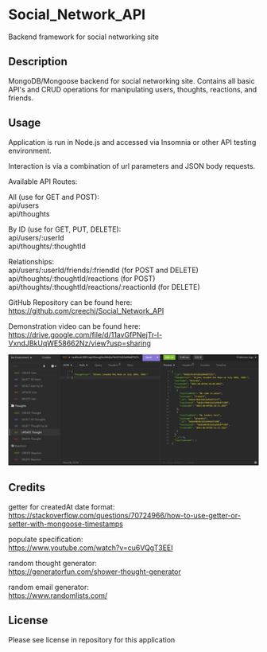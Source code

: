 # Social_Network_API
Backend framework for social networking site

## Description

MongoDB/Mongoose backend for social networking site. Contains all basic API's and CRUD operations for manipulating users, thoughts, reactions, and friends.

## Usage

Application is run in Node.js and accessed via Insomnia or other API testing environment.

Interaction is via a combination of url parameters and JSON body requests.

Available API Routes:

All (use for GET and POST):  
api/users  
api/thoughts  

By ID (use for GET, PUT, DELETE):  
api/users/:userId  
api/thoughts/:thoughtId  

Relationships:  
api/users/:userId/friends/:friendId (for POST and DELETE)    
api/thoughts/:thoughtId/reactions (for POST)    
api/thoughts/:thoughtId/reactions/:reactionId (for DELETE)    



GitHub Repository can be found here:  
https://github.com/creechj/Social_Network_API

Demonstration video can be found here:    
https://drive.google.com/file/d/11avGfPNejTr-l-VxndJBkUqWE58662Nz/view?usp=sharing

![Screenshot of Application](./assets/Social_Media_Screenshot.png)

## Credits

getter for createdAt date format:  
https://stackoverflow.com/questions/70724966/how-to-use-getter-or-setter-with-mongoose-timestamps

populate specification:  
https://www.youtube.com/watch?v=cu6VQgT3EEI

random thought generator:  
https://generatorfun.com/shower-thought-generator

random email generator:  
https://www.randomlists.com/

## License

Please see license in repository for this application
